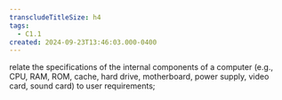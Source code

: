 ```yaml
---
transcludeTitleSize: h4
tags:
  - C1.1
created: 2024-09-23T13:46:03.000-0400
---
```

relate the specifications of the internal components of a computer (e.g., CPU, RAM, ROM, cache, hard drive, motherboard, power supply, video card, sound card) to user requirements;